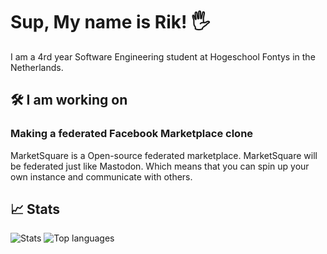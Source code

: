 # Sup, My name is Rik! 🖐

I am a 4rd year Software Engineering student at Hogeschool Fontys in the Netherlands.

## 🛠 I am working on

### Making a federated Facebook Marketplace clone

MarketSquare is a Open-source federated marketplace. MarketSquare will be federated just like Mastodon. Which means that you can spin up your own instance and communicate with others.

## 📈 Stats
![Stats](https://github-readme-stats.vercel.app/api?username=RikThePixel&show_icons=true&theme=dark&hide_title=true&count_private=true)
![Top languages](https://github-readme-stats.vercel.app/api/top-langs/?username=RikThePixel&theme=dark&layout=compact)
